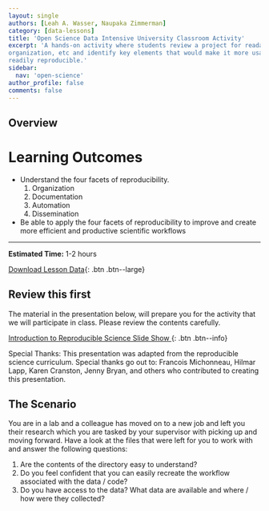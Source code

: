 ```yaml
---
layout: single
authors: [Leah A. Wasser, Naupaka Zimmerman]
category: [data-lessons]
title: 'Open Science Data Intensive University Classroom Activity'
excerpt: 'A hands-on activity where students review a project for readability,
organization, etc and identify key elements that would make it more usable and
readily reproducible.'
sidebar:
  nav: 'open-science'
author_profile: false
comments: false
---
```


## Overview

<div class='notice--success' markdown="1">

# Learning Outcomes

* Understand the four facets of reproducibility.
  1. Organization
  2. Documentation
  3. Automation
  4. Dissemination
* Be able to apply the four facets of reproducibility to improve and create more
efficient and productive scientific workflows

****

**Estimated Time:** 1-2 hours

[Download Lesson Data](https://ndownloader.figshare.com/files/6433086
){: .btn .btn--large}
</div>

## Review this first

The material in the presentation below, will prepare you for the activity that
we will participate in class. Please review the contents carefully.

[Introduction to Reproducible Science Slide Show ](https://github.com/NEON-WorkWithData/slide-shows/blob/gh-pages/intro-reprod-science.md){: .btn .btn--info}

Special Thanks: This presentation was adapted from the reproducible science curriculum.
Special thanks go out to: Francois Michonneau, Hilmar Lapp, Karen Cranston, Jenny Bryan,
and others who contributed to creating this presentation.

## The Scenario

You are in a lab and a colleague has moved on to a new job and left you their
research which you are tasked by your supervisor with picking up and moving forward.
Have a look at the files that were left for you to work with and answer the following
questions:

1. Are the contents of the directory easy to understand?
2. Do you feel confident that you can easily recreate the workflow associated with the data / code?
3. Do you have access to the data? What data are available and where / how were
they collected?

<!--
{% for lesson in site.open-science %}
<h3><a href="{{ lesson.url}}">{{ lesson.title }}</a></h3>
{{ lesson.description }}

{% endfor %}
-->
